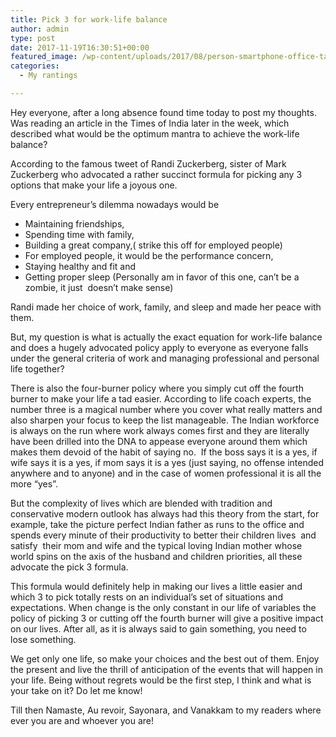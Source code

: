 ```yaml
---
title: Pick 3 for work-life balance
author: admin
type: post
date: 2017-11-19T16:30:51+00:00
featured_image: /wp-content/uploads/2017/08/person-smartphone-office-table-1200x800.jpeg
categories:
  - My rantings

---
```

Hey everyone, after a long absence found time today to post my thoughts. Was reading an article in the Times of India later in the week, which described what would be the optimum mantra to achieve the work-life balance?

According to the famous tweet of Randi Zuckerberg, sister of Mark Zuckerberg who advocated a rather succinct formula for picking any 3 options that make your life a joyous one.

Every entrepreneur&#8217;s dilemma nowadays would be

  * Maintaining friendships,
  * Spending time with family,
  * Building a great company,( strike this off for employed people)
  * For employed people, it would be the performance concern,
  * Staying healthy and fit and
  * Getting proper sleep (Personally am in favor of this one, can&#8217;t be a zombie, it just  doesn&#8217;t make sense)

Randi made her choice of work, family, and sleep and made her peace with them.

But, my question is what is actually the exact equation for work-life balance and does a hugely advocated policy apply to everyone as everyone falls under the general criteria of work and managing professional and personal life together?

There is also the four-burner policy where you simply cut off the fourth burner to make your life a tad easier. According to life coach experts, the number three is a magical number where you cover what really matters and also sharpen your focus to keep the list manageable. The Indian workforce is always on the run where work always comes first and they are literally have been drilled into the DNA to appease everyone around them which makes them devoid of the habit of saying no.  If the boss says it is a yes, if wife says it is a yes, if mom says it is a yes (just saying, no offense intended anywhere and to anyone) and in the case of women professional it is all the more &#8220;yes&#8221;.

But the complexity of lives which are blended with tradition and conservative modern outlook has always had this theory from the start, for example, take the picture perfect Indian father as runs to the office and spends every minute of their productivity to better their children lives  and satisfy  their mom and wife and the typical loving Indian mother whose world spins on the axis of the husband and children priorities, all these advocate the pick 3 formula.

This formula would definitely help in making our lives a little easier and which 3 to pick totally rests on an individual&#8217;s set of situations and expectations. When change is the only constant in our life of variables the policy of picking 3 or cutting off the fourth burner will give a positive impact on our lives. After all, as it is always said to gain something, you need to lose something.

We get only one life, so make your choices and the best out of them. Enjoy the present and live the thrill of anticipation of the events that will happen in your life. Being without regrets would be the first step, I think and what is your take on it? Do let me know!

Till then Namaste, Au revoir, Sayonara, and Vanakkam to my readers where ever you are and whoever you are!